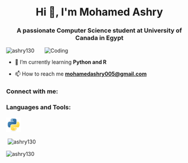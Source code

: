 <h1 align="center">Hi 👋, I'm Mohamed Ashry</h1>
<h3 align="center">A passionate Computer Science student at University of Canada in Egypt</h3>
<img align="right" alt="Coding" width="400" src="https://cdn.dribbble.com/users/1162077/screenshots/3848914/programmer.gif">

<p align="left"> <img src="https://komarev.com/ghpvc/?username=ashry130&label=Profile%20views&color=0e75b6&style=flat" alt="ashry130" /> </p>

- 🌱 I’m currently learning **Python and R**

- 📫 How to reach me **mohamedashry005@gmail.com**

<h3 align="left">Connect with me:</h3>
<p align="left">
</p>

<h3 align="left">Languages and Tools:</h3>
<p align="left"> <a href="https://www.python.org" target="_blank" rel="noreferrer"> <img src="https://raw.githubusercontent.com/devicons/devicon/master/icons/python/python-original.svg" alt="python" width="40" height="40"/> </a> </p>

<p>&nbsp;<img align="center" src="https://github-readme-stats.vercel.app/api?username=ashry130&show_icons=true&locale=en" alt="ashry130" /></p>

<p><img align="center" src="https://github-readme-streak-stats.herokuapp.com/?user=ashry130&" alt="ashry130" /></p>
